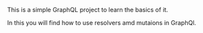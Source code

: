 This is a simple GraphQL project to learn the basics of it. 


In this you will find how to use resolvers amd mutaions in GraphQl.
